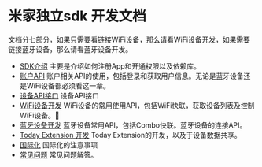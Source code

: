 <!-- beta -->
# 米家独立sdk 开发文档
文档分七部分，如果只需要看链接WiFi设备，那么请看WiFi设备开发，如果需要链接蓝牙设备，那么请看蓝牙设备开发。

- [SDK介绍](./2.SDK说明.md)  主要是介绍如何注册App和开通权限以及依赖库。
- [账户API](./3.账户API简介.md)  账户相关API的使用，包括登录和获取用户信息。无论是蓝牙设备还是WiFi设备都必须看这一章。
- [设备API接口](./4.设备API接口) 设备API接口
- [WiFi设备开发](./5.网络开发文档.md) WiFi设备的常用使用API，包括WiFi快联，获取设备列表及控制WiFi设备。
- [蓝牙设备开发](./6.蓝牙开发文档.md) 蓝牙设备常用API，包括Combo快联。蓝牙设备的连接API。
- [Today Extension 开发](./7.TodayExtension文档.md) Today Extension的开发，以及于设备数据共享。
- [国际化](./8.国际化文档.md) 国际化的注意事项
- [常见问题](./9.常见问题.md) 常见问题解答。




